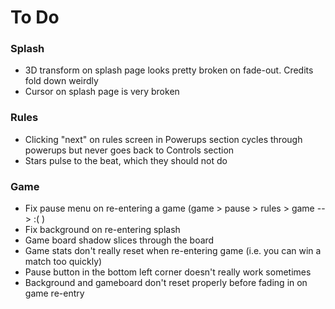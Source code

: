 # To Do


### Splash
* 3D transform on splash page looks pretty broken on fade-out. Credits fold down weirdly
* Cursor on splash page is very broken

### Rules
* Clicking "next" on rules screen in Powerups section cycles through powerups but never goes back to Controls section
* Stars pulse to the beat, which they should not do

### Game
* Fix pause menu on re-entering a game (game > pause > rules > game --> :( )
* Fix background on re-entering splash
* Game board shadow slices through the board
* Game stats don't really reset when re-entering game (i.e. you can win a match too quickly)
* Pause button in the bottom left corner doesn't really work sometimes
* Background and gameboard don't reset properly before fading in on game re-entry
